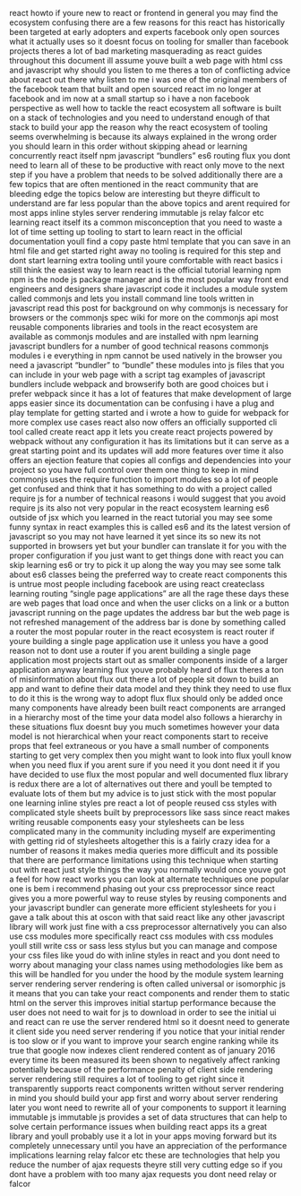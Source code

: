 react howto if youre new to react or frontend in general you may find the ecosystem confusing there are a few reasons for this react has historically been targeted at early adopters and experts facebook only open sources what it actually uses so it doesnt focus on tooling for smaller than facebook projects theres a lot of bad marketing masquerading as react guides throughout this document ill assume youve built a web page with html css and javascript why should you listen to me theres a ton of conflicting advice about react out there why listen to me i was one of the original members of the facebook team that built and open sourced react im no longer at facebook and im now at a small startup so i have a non facebook perspective as well how to tackle the react ecosystem all software is built on a stack of technologies and you need to understand enough of that stack to build your app the reason why the react ecosystem of tooling seems overwhelming is because its always explained in the wrong order you should learn in this order without skipping ahead or learning concurrently react itself npm javascript “bundlers” es6 routing flux you dont need to learn all of these to be productive with react only move to the next step if you have a problem that needs to be solved additionally there are a few topics that are often mentioned in the react community that are bleeding edge the topics below are interesting but theyre difficult to understand are far less popular than the above topics and arent required for most apps inline styles server rendering immutable js relay falcor etc learning react itself its a common misconception that you need to waste a lot of time setting up tooling to start to learn react in the official documentation youll find a copy paste html template that you can save in an html file and get started right away no tooling is required for this step and dont start learning extra tooling until youre comfortable with react basics i still think the easiest way to learn react is the official tutorial learning npm npm is the node js package manager and is the most popular way front end engineers and designers share javascript code it includes a module system called commonjs and lets you install command line tools written in javascript read this post for background on why commonjs is necessary for browsers or the commonjs spec wiki for more on the commonjs api most reusable components libraries and tools in the react ecosystem are available as commonjs modules and are installed with npm learning javascript bundlers for a number of good technical reasons commonjs modules i e everything in npm cannot be used natively in the browser you need a javascript “bundler” to “bundle” these modules into js files that you can include in your web page with a script tag examples of javascript bundlers include webpack and browserify both are good choices but i prefer webpack since it has a lot of features that make development of large apps easier since its documentation can be confusing i have a plug and play template for getting started and i wrote a how to guide for webpack for more complex use cases react also now offers an officially supported cli tool called create react app it lets you create react projects powered by webpack without any configuration it has its limitations but it can serve as a great starting point and its updates will add more features over time it also offers an ejection feature that copies all configs and dependencies into your project so you have full control over them one thing to keep in mind commonjs uses the require function to import modules so a lot of people get confused and think that it has something to do with a project called require js for a number of technical reasons i would suggest that you avoid require js its also not very popular in the react ecosystem learning es6 outside of jsx which you learned in the react tutorial you may see some funny syntax in react examples this is called es6 and its the latest version of javascript so you may not have learned it yet since its so new its not supported in browsers yet but your bundler can translate it for you with the proper configuration if you just want to get things done with react you can skip learning es6 or try to pick it up along the way you may see some talk about es6 classes being the preferred way to create react components this is untrue most people including facebook are using react createclass learning routing “single page applications” are all the rage these days these are web pages that load once and when the user clicks on a link or a button javascript running on the page updates the address bar but the web page is not refreshed management of the address bar is done by something called a router the most popular router in the react ecosystem is react router if youre building a single page application use it unless you have a good reason not to dont use a router if you arent building a single page application most projects start out as smaller components inside of a larger application anyway learning flux youve probably heard of flux theres a ton of misinformation about flux out there a lot of people sit down to build an app and want to define their data model and they think they need to use flux to do it this is the wrong way to adopt flux flux should only be added once many components have already been built react components are arranged in a hierarchy most of the time your data model also follows a hierarchy in these situations flux doesnt buy you much sometimes however your data model is not hierarchical when your react components start to receive props that feel extraneous or you have a small number of components starting to get very complex then you might want to look into flux youll know when you need flux if you arent sure if you need it you dont need it if you have decided to use flux the most popular and well documented flux library is redux there are a lot of alternatives out there and youll be tempted to evaluate lots of them but my advice is to just stick with the most popular one learning inline styles pre react a lot of people reused css styles with complicated style sheets built by preprocessors like sass since react makes writing reusable components easy your stylesheets can be less complicated many in the community including myself are experimenting with getting rid of stylesheets altogether this is a fairly crazy idea for a number of reasons it makes media queries more difficult and its possible that there are performance limitations using this technique when starting out with react just style things the way you normally would once youve got a feel for how react works you can look at alternate techniques one popular one is bem i recommend phasing out your css preprocessor since react gives you a more powerful way to reuse styles by reusing components and your javascript bundler can generate more efficient stylesheets for you i gave a talk about this at oscon with that said react like any other javascript library will work just fine with a css preprocessor alternatively you can also use css modules more specifically react css modules with css modules youll still write css or sass less stylus but you can manage and compose your css files like youd do with inline styles in react and you dont need to worry about managing your class names using methodologies like bem as this will be handled for you under the hood by the module system learning server rendering server rendering is often called universal or isomorphic js it means that you can take your react components and render them to static html on the server this improves initial startup performance because the user does not need to wait for js to download in order to see the initial ui and react can re use the server rendered html so it doesnt need to generate it client side you need server rendering if you notice that your initial render is too slow or if you want to improve your search engine ranking while its true that google now indexes client rendered content as of january 2016 every time its been measured its been shown to negatively affect ranking potentially because of the performance penalty of client side rendering server rendering still requires a lot of tooling to get right since it transparently supports react components written without server rendering in mind you should build your app first and worry about server rendering later you wont need to rewrite all of your components to support it learning immutable js immutable js provides a set of data structures that can help to solve certain performance issues when building react apps its a great library and youll probably use it a lot in your apps moving forward but its completely unnecessary until you have an appreciation of the performance implications learning relay falcor etc these are technologies that help you reduce the number of ajax requests theyre still very cutting edge so if you dont have a problem with too many ajax requests you dont need relay or falcor